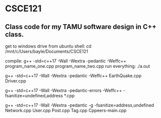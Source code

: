 # CSCE121

## Class code for my TAMU software design in C++ class.


get to windows drive from ubuntu shell: cd /mnt/c/Users/bayle/Documents/CSCE121

compile: g++ -std=c++17 -Wall -Wextra -pedantic -Weffc++ program_name_one.cpp program_name_two.cpp
run everything: ./a.out


g++ -std=c++17 -Wall -Wextra -pedantic -Weffc++ EarthQuake.cpp Driver.cpp

g++ -std=c++17 -Wall -Wextra -pedantic-errors -Weffc++ -fsanitize=undefined,address *.cpp



g++ -std=c++17 -Wall -Wextra -pedantic -g -fsanitize=address,undefined Network.cpp User.cpp Post.cpp Tag.cpp Cppeers-main.cpp
